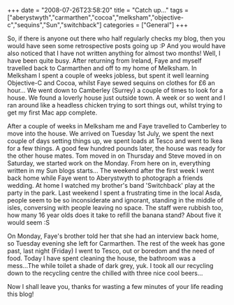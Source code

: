 +++
date = "2008-07-26T23:58:20"
title = "Catch up..."
tags = ["aberystwyth","carmarthen","cocoa","melksham","objective-c","sequins","Sun","switchback"]
categories = ["General"]
+++

So, if there is anyone out there who half regularly checks my blog, then you would have seen some retrospective posts going up :P And you would have also noticed that I have not written anything for almost two months!
Well, I have been quite busy. After returning from Ireland, Faye and myself travelled back to Carmarthen and off to my home of Melksham. In Melksham I spent a couple of weeks jobless, but spent it well learning Objective-C and Cocoa, whilst Faye sewed sequins on clothes for £6 an hour...
We went down to Camberley (Surrey) a couple of times to look for a house. We found a loverly house just outside town. A week or so went and I ran around like a headless chicken trying to sort things out, whilst trying to get my first Mac app complete.

After a couple of weeks in Melksham me and Faye travelled to Camberley to move into the house. We arrived on Tuesday 1st July, we spent the next couple of days setting things up, we spent loads at Tesco and went to Ikea for a few things. A good few hundred pounds later, the house was ready for the other house mates.
Tom moved in on Thursday and Steve moved in on Saturday, we started work on the Monday. From here on in, everything written in my Sun blogs starts...
The weekend after the first week I went back home while Faye went to Aberystwyth to photograph a friends wedding. At home I watched my brother's band 'Switchback' play at the party in the park.
Last weekend I spent a frustrating time in the local Asda, people seem to be so inconsiderate and ignorant, standing in the middle of isles, conversing with people leaving no space. The staff were rubbish too, how many 16 year olds does it take to refill the banana stand? About five it would seem :S

On Monday, Faye's brother told her that she had an interview back home, so Tuesday evening she left for Carmarthen. The rest of the week has gone past, last night (Friday) I went to Tesco, out or boredom and the need of food. Today I have spent cleaning the house, the bathroom was a mess...The while toilet a shade of dark grey, yuk. I took all our recycling down to the recycling centre the chilled with three nice cool beers...

Now I shall leave you, thanks for wasting a few minutes of your life reading this blog!
